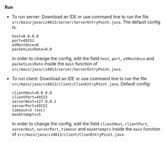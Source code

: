 **Run**
- To run server: Download an IDE or use command line to run the file `src/main/java/cz4013/server/ServerEntryPoint.java`.
  The default config is:
  ```
  host=0.0.0.0
  port=49152 
  atMostOnce=0
  packetLossRate=0.0
  ```
  In order to change the config, edit the field `host`, `port`, `atMostOnce` and `packetLossRate` inside the `main` function of `src/main/java/cz4013/server/ServerEntryPoint.java`.
  
- To run client: Download an IDE or use command line to run the file `src/main/java/cz4013/client/ClienEntryPoint.java`.
  Default config:
  ```
  clientHost=0.0.0.0
  clientPort=49153
  serverHost=127.0.0.1
  serverPort=49152
  timeout=5 (sec)
  maxAttempts=5
  ```
  In order to change the config, edit the field `clientHost`, `clientPort`, `serverHost`, `serverPort`, `timeout` and `maxAttempts` inside the `main` function of `src/main/java/cz4013/client/ClienEntryPoint.java`.
